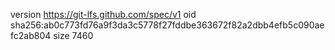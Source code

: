 version https://git-lfs.github.com/spec/v1
oid sha256:ab0c773fd76a9f3da3c5778f27fddbe363672f82a2dbb4efb5c090aefc2ab804
size 7460
